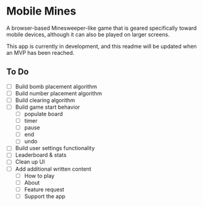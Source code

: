 # Mobile Mines

A browser-based Minesweeper-like game that is geared specifically toward mobile devices, although it can also be played on larger screens.

This app is currently in development, and this readme will be updated when an MVP has been reached.

## To Do

 - [ ] Build bomb placement algorithm
 - [ ] Build number placement algorithm
 - [ ] Build clearing algorithm
 - [ ] Build game start behavior
	 - [ ] populate board
	 - [ ] timer
	 - [ ] pause
	 - [ ] end
	 - [ ] undo
 - [ ] Build user settings functionality
 - [ ] Leaderboard & stats
 - [ ] Clean up UI
 - [ ] Add additional written content
	 - [ ] How to play
	 - [ ] About
	 - [ ] Feature request
	 - [ ] Support the app
